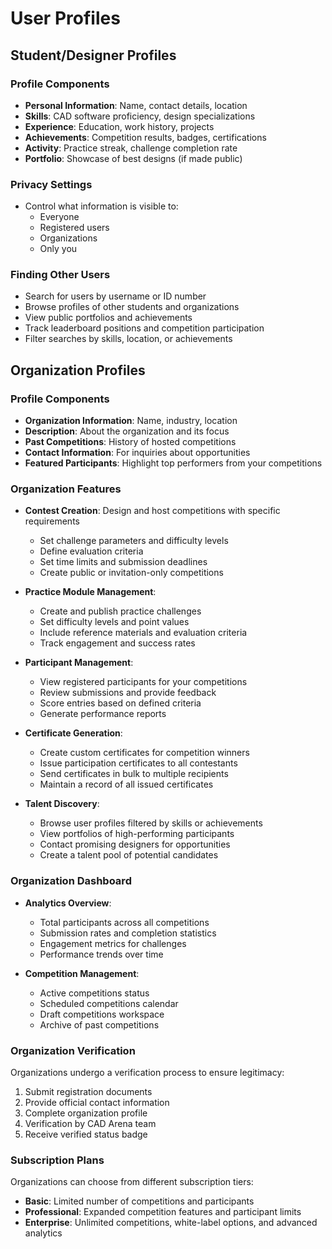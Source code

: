 
# User Profiles

## Student/Designer Profiles

### Profile Components

- **Personal Information**: Name, contact details, location
- **Skills**: CAD software proficiency, design specializations
- **Experience**: Education, work history, projects
- **Achievements**: Competition results, badges, certifications
- **Activity**: Practice streak, challenge completion rate
- **Portfolio**: Showcase of best designs (if made public)

### Privacy Settings

- Control what information is visible to:
  - Everyone
  - Registered users
  - Organizations
  - Only you

### Finding Other Users

- Search for users by username or ID number
- Browse profiles of other students and organizations
- View public portfolios and achievements
- Track leaderboard positions and competition participation
- Filter searches by skills, location, or achievements

## Organization Profiles

### Profile Components

- **Organization Information**: Name, industry, location
- **Description**: About the organization and its focus
- **Past Competitions**: History of hosted competitions
- **Contact Information**: For inquiries about opportunities
- **Featured Participants**: Highlight top performers from your competitions

### Organization Features

- **Contest Creation**: Design and host competitions with specific requirements
  - Set challenge parameters and difficulty levels
  - Define evaluation criteria
  - Set time limits and submission deadlines
  - Create public or invitation-only competitions

- **Practice Module Management**:
  - Create and publish practice challenges
  - Set difficulty levels and point values
  - Include reference materials and evaluation criteria
  - Track engagement and success rates

- **Participant Management**:
  - View registered participants for your competitions
  - Review submissions and provide feedback
  - Score entries based on defined criteria
  - Generate performance reports

- **Certificate Generation**:
  - Create custom certificates for competition winners
  - Issue participation certificates to all contestants
  - Send certificates in bulk to multiple recipients
  - Maintain a record of all issued certificates

- **Talent Discovery**:
  - Browse user profiles filtered by skills or achievements
  - View portfolios of high-performing participants
  - Contact promising designers for opportunities
  - Create a talent pool of potential candidates

### Organization Dashboard

- **Analytics Overview**:
  - Total participants across all competitions
  - Submission rates and completion statistics
  - Engagement metrics for challenges
  - Performance trends over time

- **Competition Management**:
  - Active competitions status
  - Scheduled competitions calendar
  - Draft competitions workspace
  - Archive of past competitions

### Organization Verification

Organizations undergo a verification process to ensure legitimacy:
1. Submit registration documents
2. Provide official contact information
3. Complete organization profile
4. Verification by CAD Arena team
5. Receive verified status badge

### Subscription Plans

Organizations can choose from different subscription tiers:
- **Basic**: Limited number of competitions and participants
- **Professional**: Expanded competition features and participant limits
- **Enterprise**: Unlimited competitions, white-label options, and advanced analytics
